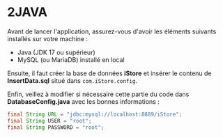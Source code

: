 # 2JAVA

Avant de lancer l'application, assurez-vous d'avoir les éléments suivants installés sur votre machine :

- Java (JDK 17 ou supérieur)
- MySQL (ou MariaDB) installé en local

Ensuite, il faut créer la base de données **iStore** et insérer le contenu de **InsertData.sql** situé dans `com.iStore.config`.

Enfin, veillez à modifier si nécessaire cette partie du code dans **DatabaseConfig.java** avec les bonnes informations :

```java
final String URL = "jdbc:mysql://localhost:8889/iStore";
final String USER = "root";
final String PASSWORD = "root";
```